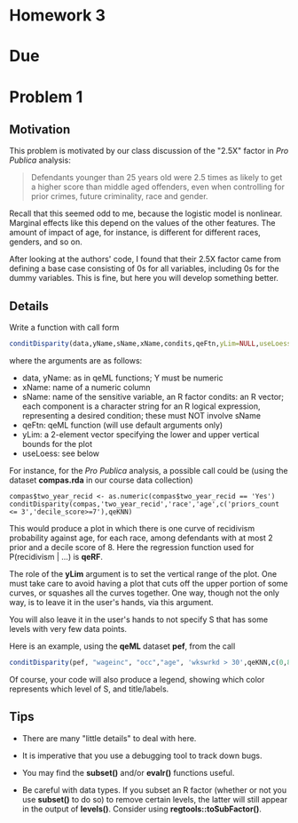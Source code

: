 
# Homework 3

# Due


# Problem 1 

## Motivation

This problem is motivated by our class discussion of the "2.5X" factor
in *Pro Publica* analysis:

> Defendants younger than 25 years old were 2.5 times as likely to get a
> higher score than middle aged offenders, even when controlling for prior
> crimes, future criminality, race and gender.

Recall that this seemed odd to me, because the logistic model is
nonlinear.  Marginal effects like this depend on the values of the other
features.  The amount of impact of age, for instance, is different for
different races, genders, and so on.

After looking at the authors' code, I found that their 2.5X factor came
from defining a base case consisting of 0s for all variables, including
0s for the dummy variables.  This is fine, but here you will develop
something better.

## Details

Write a function with call form

``` r
conditDisparity(data,yName,sName,xName,condits,qeFtn,yLim=NULL,useLoess=TRUE) 
```

where the arguments are as follows:

*   data, yName: as in qeML functions; Y must be numeric
*   xName: name of a numeric column
*   sName: name of the sensitive variable, an R factor
    condits: an R vector; each component is a character string for an R logical     expression, representing a desired condition; these must NOT involve sName
*   qeFtn: qeML function (will use default arguments only)
*   yLim: a 2-element vector specifying the lower and upper vertical
    bounds for the plot
*   useLoess: see below

For instance, for the *Pro Publica* analysis, a possible call could be
(using the dataset **compas.rda** in our course data collection)

```,r
compas$two_year_recid <- as.numeric(compas$two_year_recid == 'Yes')
conditDisparity(compas,'two_year_recid','race','age',c('priors_count <= 3','decile_score>=7'),qeKNN)
```

This would produce a plot in which there is one curve of recidivism
probability against age, for each race, among defendants with
at most 2 prior and a decile score of 8.  Here the regression function
used for P(recidivism | ...) is **qeRF**.

The role of the **yLim** argument is to set the vertical range of the
plot.  One must take care to avoid having a plot that cuts off the upper
portion of some curves, or squashes all the curves together.  One way,
though not the only way, is to leave it in the user's hands, via this
argument.

You will also leave it in the user's hands to not specify S that has
some levels with very few data points.

Here is an example, using the **qeML** dataset **pef**, from the call

``` r
conditDisparity(pef, "wageinc", "occ","age", 'wkswrkd > 30',qeKNN,c(0,80000))
```

Of course, your code will also produce a legend, showing which color
represents which level of S, and title/labels.

## Tips

* There are many "little details" to deal with here.

* It is imperative that you use a debugging tool to track down bugs.

* You may find the **subset()** and/or **evalr()** functions useful.

* Be careful with data types.  If you subset an R factor (whether or not you use 
    **subset()** to do so) to remove certain levels, the latter will still 
    appear in the output of **levels()**.  Consider using **regtools::toSubFactor()**.
